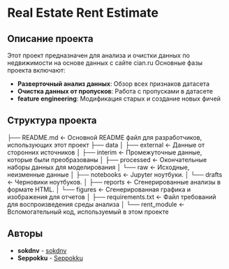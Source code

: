 # Real Estate Rent Estimate

## Описание проекта

Этот проект предназначен для анализа и очистки данных по недвижимости на основе данных с сайте cian.ru 
Основные фазы проекта включают:

- **Разверточный анализ данных**: Обзор всех признаков датасета
- **Очистка данных от пропусков**: Работа с пропусками в датасете
- **feature engineering**: Модификация старых и создание новых фичей

## Структура проекта

├── README.md <- Основной README файл для разработчиков, использующих этот проект
├── data
│ ├── external <- Данные от сторонних источников
│ ├── interim <- Промежуточные данные, которые были преобразованы
│ ├── processed <- Окончательные наборы данных для моделирования
│ └── raw <- Исходные, неизменные данные
│
├── notebooks <- Jupyter ноутбуки.
│ └── drafts <- Черновики ноутбуков.
│
├── reports <- Сгенерированные анализы в формате HTML.
│ └── figures <- Сгенерированная графика и изображения для отчетов
│
├── requirements.txt <- Файл требований для воспроизведения среды анализа
│
└── rent_module <- Вспомогательный код, используемый в этом проекте


## Авторы
- **sokdnv** - [sokdnv](https://github.com/sokdnv)
- **Seppokku** - [Seppokku](https://github.com/Seppokku)
